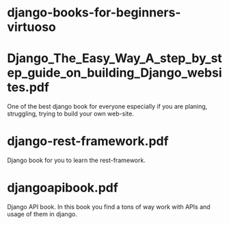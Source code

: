 # django-books-for-beginners-virtuoso

# Django_The_Easy_Way_A_step_by_step_guide_on_building_Django_websites.pdf

One of the best django book for everyone especially if you are planing, struggling, trying to build your own web-site.

# django-rest-framework.pdf

Django book for you to learn the rest-framework.

# djangoapibook.pdf

Django API book. In this book you find a tons of way work with APIs and usage of them in django.
